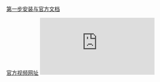 [第一步安装与官方文档](https://mp.csdn.net/postedit/95592237)

[官方视频网址](https://www.elastic.co/cn/webinars/getting-started-elasticsearch?baymax=default&elektra=docs&storm=top-video)
![图1](https://www.elastic.co/guide/en/elasticsearch/reference/current/docker.html)
